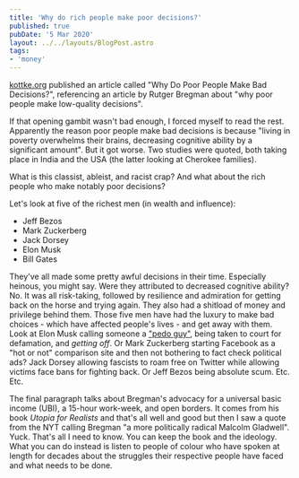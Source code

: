 ```yaml
---
title: 'Why do rich people make poor decisions?'
published: true
pubDate: '5 Mar 2020'
layout: ../../layouts/BlogPost.astro
tags:
- 'money'
---
```


[kottke.org](https://kottke.org/20/03/why-do-poor-people-make-bad-decisions) published an article called "Why Do Poor People Make Bad Decisions?", referencing an article by Rutger Bregman about "why poor people make low-quality decisions".

If that opening gambit wasn't bad enough, I forced myself to read the rest. Apparently the reason poor people make bad decisions is because "living in poverty overwhelms their brains, decreasing cognitive ability by a significant amount". But it got worse. Two studies were quoted, both taking place in India and the USA (the latter looking at Cherokee families).

What is this classist, ableist, and racist crap? And what about the rich people who make notably poor decisions?

Let's look at five of the richest men (in wealth and influence):

* Jeff Bezos
* Mark Zuckerberg
* Jack Dorsey
* Elon Musk
* Bill Gates

They've all made some pretty awful decisions in their time. Especially heinous, you might say. Were they attributed to decreased cognitive ability? No. It was all risk-taking, followed by resilience and admiration for getting back on the horse and trying again. They also had a shitload of money and privilege behind them. Those five men have had the luxury to make bad choices - which have affected people's lives - and get away with them. Look at Elon Musk calling someone a ["pedo guy"](https://www.cnbc.com/2019/12/06/unsworth-vs-musk-pedo-guy-defamation-trial-verdict.html), being taken to court for defamation, and _getting off_. Or Mark Zuckerberg starting Facebook as a "hot or not" comparison site and then not bothering to fact check political ads? Jack Dorsey allowing fascists to roam free on Twitter while allowing victims face bans for fighting back. Or Jeff Bezos being absolute scum. Etc. Etc.

The final paragraph talks about Bregman's advocacy for a universal basic income (UBI), a 15-hour work-week, and open borders. It comes from his book _Utopia for Realists_ and that's all well and good but then I saw a quote from the NYT calling Bregman "a more politically radical Malcolm Gladwell". Yuck. That's all I need to know. You can keep the book and the ideology. What you can do instead is listen to people of colour who have spoken at length for decades about the struggles their respective people have faced and what needs to be done.